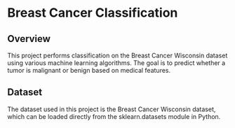 # Breast Cancer Classification

## Overview
This project performs classification on the Breast Cancer Wisconsin dataset using various machine learning algorithms. The goal is to predict whether a tumor is malignant or benign based on medical features.

## Dataset
The dataset used in this project is the Breast Cancer Wisconsin dataset, which can be loaded directly from the sklearn.datasets module in Python.
